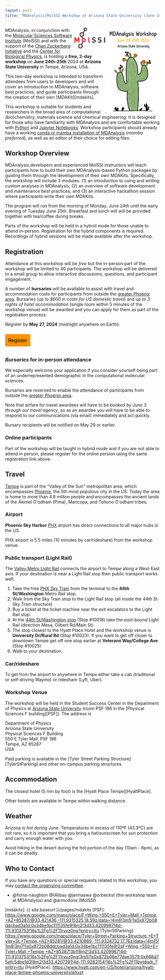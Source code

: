 ```yaml
---
layout: post
title: "MDAnalysis/MolSSI Workshop at Arizona State University (June 24/25, 2024)"
---
```


<img
src="/public/images/ASUworkshop_cactus.png"
title="MDAnalysis ASU workshop 2024" alt="MDAnalysis Workshop June 24-25th, 2024 at Arizona State University"
style="float: right; height: 20em; " />

<img
src="/public/images/MolSSI_Logo.png"
title="MolSSI logo" alt="MolSSI logo"
style="float: right; height: 5em; " />

MDAnalysis, in conjunction with the [Molecular Sciences Software Institute][MolSSI]
(MolSSI) and with the support of the [Chan Zuckerberg Initiative][CZI] and the
[Center for Biological Physics][CBP], is holding a **free, 2-day workshop** on **June
24th-25th** 2024 at **Arizona State University** in Tempe, Arizona, USA.

This two-day workshop is intended to transform attendees from users to
developers and will cover an introduction to MDAnalysis, software best
practices, and guide participants through the creation of their own [MDAKit][mdakits].

This workshop is suitable for students and researchers in the broad area
of computational (bio)chemistry, materials science and chemical engineering. It
is designed for those who have familiarity with MDAnalysis and are
comfortable working with [Python](https://www.python.org/) and [Jupyter
Notebooks](https://jupyter-notebook.readthedocs.io/en/stable/). Workshop
participants should already have a working [conda or mamba installation of
MDAnalysis](https://userguide.mdanalysis.org/stable/installation.html) (*mamba
preferred*), as well as an editor of their choice for editing files.


## Workshop Overview

MDAnalysis developers and experienced MolSSI instructors will teach
participants how to build their own MDAnalysis-based Python packages by guiding
them through the development of their own MDAKits. Specifically, the workshop
will include 3 modules: (1) an introduction to using and writing custom
analyses in MDAnalysis; (2) an overview of software development and maintenance
best practices; and (3) an interactive hackathon session where participants
write their own MDAKits.

The program will run from the morning of Monday, June 24th until the early
evening of Tuesday June 25th. Breakfast and lunch will will be provided
together with tea/coffee during breaks.

Parts of the workshop will be held in a hybrid mode for those unable to attend
in-person. Registration for the hybrid components is required. Recordings of
hybrid sessions will be made available after the workshop.




## Registration

Attendance at this workshop will be *free* but the in-person part of the
workshop will be limited to 40 participants. The workshop will be delivered to
a small group to allow interactive discussions, questions, and participant
engagement.

A number of **bursaries** will be available to assist with travel and
accommodation costs for participants from outside the [greater Phoenix
area](https://en.wikipedia.org/wiki/Phoenix_metropolitan_area). Bursaries (up
to *$600 in costs for US domestic travel*) and *up to 3 nights of hotel
accommodation* (single room within 5 minutes of the workshop venue) will be
awarded and you can apply for them as part of the registration process.

Register by **May 27, 2024** (midnight anywhere on Earth):

<a href="https://forms.gle/UeiFJ6rbnXnhosnWA" target="_blank" style="background:#FF9200;padding:10px;margin:10px 0px;text-align:center;text-decoration:none;font-size:12pt;color:#000000;display:inline-block;border-radius:3px">Register</a>

### *Bursaries* for in-person attendance

We especially welcome your application if you consider yourself being part of
an underrepresented demographic in the computational molecular sciences.

Bursaries are reserved to enable the attendance of participants from outside
the [greater Phoenix area](https://en.wikipedia.org/wiki/Phoenix_metropolitan_area).

Note that airfare for travel awardees will have to be *booked by June 3 through
our travel agency*, so as an awardee you will have to be able to
respond to our communications (via email) immediately and act quickly.

Bursary recipients will be notified on May 29 or earlier. 


### Online participants

Part of the workshop will be taught in hybrid mode and if you are not able to
attend in person, please register for the online persion using the same
registration link above.




## Travel

[Tempe][] is part of the "Valley of the Sun" metropolitan area, which encompasses
[Phoenix][], the 5th most populous city in the US. Today the area is home to more
than 4.8 million people and encompasses the ancient lands of the Akimel O'odham
(Pima), Maricopa, and Tohono O'odham tribes.


### Airport

**Phoenix Sky Harbor** [PHX][] airport has direct connections to all major hubs
in the US.

PHX airport is 5.5 miles (10 minutes by car/rideshare) from the workshop venue.

### Public transport (Light Rail)

The [Valley Metro Light Rail][Light Rail] connects the airport to Tempe along a
West-East axis. If your destination is near a Light Rail stop then
public transport works well:

1. Take the free [PHX Sky Train][] from the terminal to the **44th St/Washington**
Metro Rail stop.
2. Walk from the Sky Train stop to the Light Rail stop (all inside the 44th St
Sky Train structure)
3. Buy a ticket at the ticket machine near the exit escalators to the Light
Rail stop.
4. At the [44th St/Washington stop][LightRail44thSt] (Stop #10018) take the
*east-bound* Light Rail (direction Mesa, Gilbert Rd/Main St).
5. The stop closest to the Hyatt Place Hotel and the workshop venue is
**University Dr/Rural Rd** (Stop #10023). If you want to get off closer to
downtown Tempe get off one stop earlier at **Veterans Way/College Ave** (Stop #10025)
6. Walk to your destination.

### Car/rideshare

To get from the airport to anywhere in Tempe either take a cab (traditional or self-driving
Waymo) or rideshare (Lyft, Uber).


### Workshop Venue

The workshop will be held in the Student Success Center in the Department of
Physics at [Arizona State University][ASU] (room PSF 186 in the [Physical Sciences F
building][PSF]). The address is

  Department of Physics  
  Arizona State University  
  Physical Sciences F Building  
  550 E Tyler Mall, PSF 186  
  Tempe, AZ 85287  
  USA
 
Paid parking is available in the [Tyler Street Parking
Structure][TylerStParking] and other on-campus parking structures.

## Accommodation

The closest hotel (5 min by foot) is the [Hyatt Place Tempe][HyattPlace].

Other hotels are available in Tempe within walking distance.


## Weather

Arizona is *hot* during June. Temperatures in excess of 110ºF (43.3ºC) are not
rare, so it is important that you bring a hat/sunscreen for sun protection and carry
enough water with you.

Avoid hiking in the desert during the hot portion of the day (10am - 6pm), as it
can be deadly.


## Who to Contact

If you have any questions or special requests related to this workshop, you may [contact the organizing committee](mailto:workshops@mdanalysis.org).

- @fiona-naughton @IAlibay @jennaswa @orbeckst (the workshop team at MDAnalysis) and @armcdona (MolSSI)


[MolSSI]: https://molssi.org/
[CBP]: https://cbp.asu.edu
[CZI]: https://chanzuckerberg.com
[mdakits]: {{ site.baseurl }}/pages/mdakits
[PSF]: https://www.google.com/maps/place/F+Wing,+550+E+Tyler+Mall,+Tempe,+AZ+85287/@33.421436,-111.9315325,18.59z/data=!4m6!3m5!1s0x872b08ddcbad3a1d:0x34be1bc111135fe9!8m2!3d33.4209987!4d-111.9313753!16s%2Fg%2F11rvvz0ng?entry=ttu
[TylerStParking]: https://www.google.com/maps/place/Tyler+Street+Parking+Structure,+E+Tyler+St,+Tempe,+AZ+85281/@33.4210869,-111.9324732,17.76z/data=!4m15!1m8!3m7!1s0x872b08ddcbad3a1d:0x34be1bc111135fe9!2sF+Wing,+550+E+Tyler+Mall,+Tempe,+AZ+85287!3b1!8m2!3d33.4209987!4d-111.9313753!16s%2Fg%2F11rvvz0ng!3m5!1s0x872b08e77dae3579:0x666a75efc5dbe1d3!8m2!3d33.4207391!4d-111.9282154!16s%2Fg%2F11bvtdqdr_?entry=ttu
[HyattPlace]: https://www.hyatt.com/en-US/hotel/arizona/hyatt-place-tempe-phoenix-university/phxzt

[Tempe]: https://www.tempe.gov/
[Phoenix]: https://www.phoenix.gov/
[ASU]: https://www.asu.edu
[PHX]: https://www.skyharbor.com/
[Light Rail]: https://www.valleymetro.org/maps-schedules/rail
[PHX Sky Train]: https://www.skyharbor.com/ground-transportation/phx-sky-train/
[LightRail44thSt]: https://valleymetro.org/maps-schedules/RAIL?location=44th%20St/Washington,%20East%20Washington%20Street,%20Phoenix,%20AZ,%20USA
